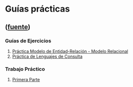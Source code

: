 # Guías prácticas
([fuente](https://campus.exactas.uba.ar/course/view.php?id=1001&section=3))
---
### Guías de Ejercicios

  1. [Práctica Modelo de Entidad-Relación - Modelo Relacional](https://campus.exactas.uba.ar/pluginfile.php/79733/course/section/12874/PracticaModelizacion.pdf)
  2. [Práctica de Lenguajes de Consulta](https://campus.exactas.uba.ar/pluginfile.php/79733/course/section/12874/PracticaLenguajes.pdf)

### Trabajo Práctico

  1. [Primera Parte](https://campus.exactas.uba.ar/pluginfile.php/79733/course/section/12874/TraboPractico1.pdf)

